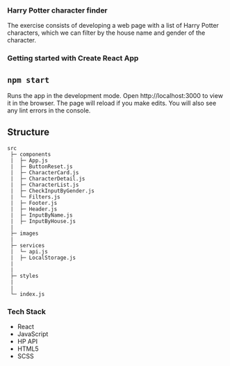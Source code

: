 
### Harry Potter character finder


The exercise consists of developing a web page with a list of Harry Potter characters, which we can filter by the house name and gender of the character. 


### Getting started with Create React App 

## `npm start`

Runs the app in the development mode.
Open http://localhost:3000 to view it in the browser. The page will reload if you make edits.
You will also see any lint errors in the console.

## Structure 

```
src
 ├─ components
 |  ├─ App.js
 |  ├─ ButtonReset.js
 |  ├─ CharacterCard.js
 |  ├─ CharacterDetail.js
 |  ├─ CharacterList.js
 |  ├─ CheckInputByGender.js
 |  └─ Filters.js
 |  ├─ Footer.js
 |  ├─ Header.js
 |  ├─ InputByName.js
 |  ├─ InputByHouse.js
 |
 ├─ images
 |
 ├─ services
 |  └─ api.js
 |  ├─ LocalStorage.js
 | 
 |
 ├─ styles
 | 
 |
 └─ index.js
```

### Tech Stack
- React
- JavaScript
- HP API
- HTML5
- SCSS
